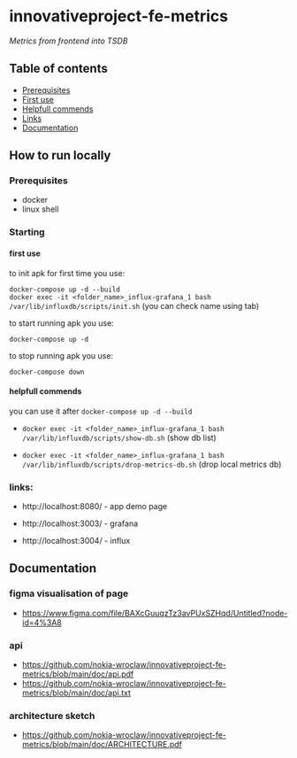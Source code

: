 # innovativeproject-fe-metrics
_Metrics from frontend into TSDB_

## Table of contents
* [Prerequisites](#prerequisites)
* [First use](#first-use)
* [Helpfull commends](#helpfull-commends)
* [Links](#links)
* [Documentation](#documentation)


## How to run locally
### Prerequisites
- docker
- linux shell

### Starting

#### first use

to init apk for first time you use:

`docker-compose up -d --build`  
`docker exec -it <folder_name>_influx-grafana_1 bash /var/lib/influxdb/scripts/init.sh` (you can check name using tab)  

to start running apk you use:

`docker-compose up -d`

to stop running apk you use:

`docker-compose down`

#### helpfull commends
 
you can use it after `docker-compose up -d --build`  

- `docker exec -it <folder_name>_influx-grafana_1 bash /var/lib/influxdb/scripts/show-db.sh` (show db list)

- `docker exec -it <folder_name>_influx-grafana_1 bash /var/lib/influxdb/scripts/drop-metrics-db.sh` (drop local metrics db)

### links:

- http://localhost:8080/ - app demo page

- http://localhost:3003/ - grafana

- http://localhost:3004/ - influx

## Documentation 

### figma visualisation of page
- https://www.figma.com/file/BAXcGuuqzTz3avPUxSZHqd/Untitled?node-id=4%3A8

### api
- https://github.com/nokia-wroclaw/innovativeproject-fe-metrics/blob/main/doc/api.pdf
- https://github.com/nokia-wroclaw/innovativeproject-fe-metrics/blob/main/doc/api.txt

### architecture sketch
- https://github.com/nokia-wroclaw/innovativeproject-fe-metrics/blob/main/doc/ARCHITECTURE.pdf




